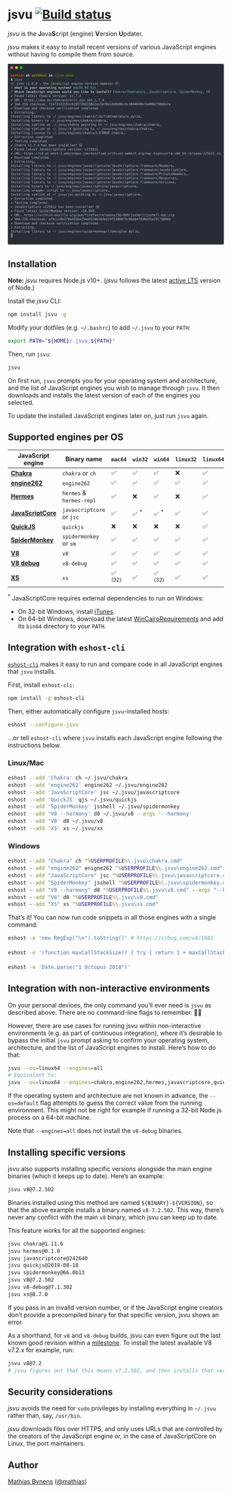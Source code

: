 # jsvu [![Build status](https://travis-ci.org/GoogleChromeLabs/jsvu.svg?branch=master)](https://travis-ci.org/GoogleChromeLabs/jsvu)

_jsvu_ is the <b>J</b>ava<b>S</b>cript (engine) <b>V</b>ersion <b>U</b>pdater.

_jsvu_ makes it easy to install recent versions of various JavaScript engines without having to compile them from source.

[![](screenshot.svg)](https://asciinema.org/a/rfS1M5ynKm1hGaBqJYJj0mGCi)

## Installation

**Note:** _jsvu_ requires Node.js v10+. (_jsvu_ follows the latest [active LTS](https://github.com/nodejs/Release#release-schedule) version of Node.)

Install the _jsvu_ CLI:

```sh
npm install jsvu -g
```

Modify your dotfiles (e.g. `~/.bashrc`) to add `~/.jsvu` to your `PATH`:

```sh
export PATH="${HOME}/.jsvu:${PATH}"
```

Then, run `jsvu`:

```sh
jsvu
```

On first run, `jsvu` prompts you for your operating system and architecture, and the list of JavaScript engines you wish to manage through `jsvu`. It then downloads and installs the latest version of each of the engines you selected.

To update the installed JavaScript engines later on, just run `jsvu` again.

## Supported engines per OS

| JavaScript engine         | Binary name               | `mac64`            | `win32`          | `win64`            | `linux32` | `linux64` |
| ------------------------- | ------------------------- | ------------------ | ---------------- | ------------------ | --------- | --------- |
| [**Chakra**][ch]          | `chakra` or `ch`          | ✅                 | ✅               | ✅                 | ❌        | ✅        |
| [**engine262**][engine262]| `engine262`               | ✅                 | ✅               | ✅                 | ✅        | ✅        |
| [**Hermes**][hermes]      | `hermes` & `hermes-repl`  | ✅                 | ❌               | ✅                 | ❌        | ✅        |
| [**JavaScriptCore**][jsc] | `javascriptcore` or `jsc` | ✅                 | ✅ <sup>\*</sup> | ✅ <sup>\*</sup>   | ✅        | ✅        |
| [**QuickJS**][quickjs]    | `quickjs`                 | ❌                 | ❌               | ❌                 | ❌        | ✅        |
| [**SpiderMonkey**][sm]    | `spidermonkey` or `sm`    | ✅                 | ✅               | ✅                 | ✅        | ✅        |
| [**V8**][v8]              | `v8`                      | ✅                 | ✅               | ✅                 | ✅        | ✅        |
| [**V8 debug**][v8]        | `v8-debug`                | ✅                 | ✅               | ✅                 | ✅        | ✅        |
| [**XS**][xs]              | `xs`                      | ✅ <sup>(32)</sup> | ✅               | ✅ <sup>(32)</sup> | ✅        | ✅        |

<sup>\*</sup> JavaScriptCore requires external dependencies to run on Windows:
- On 32-bit Windows, install [iTunes](https://www.apple.com/itunes/download/).
- On 64-bit Windows, download the latest [WinCairoRequirements](https://github.com/WebKitForWindows/WinCairoRequirements/releases) and add its `bin64` directory to your `PATH`.

[ch]: https://github.com/Microsoft/ChakraCore/issues/2278#issuecomment-277301120
[engine262]: https://github.com/engine262/engine262
[hermes]: https://github.com/facebook/hermes/issues/17
[jsc]: https://bugs.webkit.org/show_bug.cgi?id=179945
[quickjs]: https://github.com/GoogleChromeLabs/jsvu/issues/73
[sm]: https://bugzilla.mozilla.org/show_bug.cgi?id=1336514
[v8]: https://bugs.chromium.org/p/chromium/issues/detail?id=936383
[xs]: https://github.com/Moddable-OpenSource/moddable-xst

## Integration with `eshost-cli`

[`eshost-cli`](https://github.com/bterlson/eshost-cli) makes it easy to run and compare code in all JavaScript engines that `jsvu` installs.

First, install `eshost-cli`:

```sh
npm install -g eshost-cli
```

Then, either automatically configure `jsvu`-installed hosts:

```sh
eshost --configure-jsvu
```

…or tell `eshost-cli` where `jsvu` installs each JavaScript engine following the instructions below.

### Linux/Mac

```sh
eshost --add 'Chakra' ch ~/.jsvu/chakra
eshost --add 'engine262' engine262 ~/.jsvu/engine262
eshost --add 'JavaScriptCore' jsc ~/.jsvu/javascriptcore
eshost --add 'QuickJS' qjs ~/.jsvu/quickjs
eshost --add 'SpiderMonkey' jsshell ~/.jsvu/spidermonkey
eshost --add 'V8 --harmony' d8 ~/.jsvu/v8 --args '--harmony'
eshost --add 'V8' d8 ~/.jsvu/v8
eshost --add 'XS' xs ~/.jsvu/xs
```

### Windows

```bat
eshost --add "Chakra" ch "%USERPROFILE%\.jsvu\chakra.cmd"
eshost --add "engine262" enigne262 "%USERPROFILE%\.jsvu\engine262.cmd"
eshost --add "JavaScriptCore" jsc "%USERPROFILE%\.jsvu\javascriptcore.cmd"
eshost --add "SpiderMonkey" jsshell "%USERPROFILE%\.jsvu\spidermonkey.cmd"
eshost --add "V8 --harmony" d8 "%USERPROFILE%\.jsvu\v8.cmd" --args "--harmony"
eshost --add "V8" d8 "%USERPROFILE%\.jsvu\v8.cmd"
eshost --add "XS" xs "%USERPROFILE%\.jsvu\xs.cmd"
```

That’s it! You can now run code snippets in all those engines with a single command:

```sh
eshost -e 'new RegExp("\n").toString()' # https://crbug.com/v8/1982

eshost -e '(function maxCallStackSize() { try { return 1 + maxCallStackSize(); } catch (_) { return 1; }}())'

eshost -e 'Date.parse("1 Octopus 2018")'
```

## Integration with non-interactive environments

On your personal devices, the only command you’ll ever need is `jsvu` as described above. There are no command-line flags to remember. 👋🏻

However, there are use cases for running jsvu within non-interactive environments (e.g. as part of continuous integration), where it’s desirable to bypass the initial `jsvu` prompt asking to confirm your operating system, architecture, and the list of JavaScript engines to install. Here’s how to do that:

```sh
jsvu --os=linux64 --engines=all
# Equivalent to:
jsvu --os=linux64 --engines=chakra,engine262,hermes,javascriptcore,quickjs,spidermonkey,v8,xs
```

If the operating system and architecture are not known in advance, the `--os=default` flag attempts to guess the correct value from the running environment. This might not be right for example if running a 32-bit Node.js process on a 64-bit machine.

Note that `--engines=all` does not install the `v8-debug` binaries.

## Installing specific versions

jsvu also supports installing specific versions alongside the main engine binaries (which it keeps up to date). Here’s an example:

```sh
jsvu v8@7.2.502
```

Binaries installed using this method are named `${BINARY}-${VERSION}`, so that the above example installs a binary named `v8-7.2.502`. This way, there’s never any conflict with the main `v8` binary, which jsvu can keep up to date.

This feature works for all the supported engines:

```sh
jsvu chakra@1.11.6
jsvu hermes@0.1.0
jsvu javascriptcore@242640
jsvu quickjs@2019-08-18
jsvu spidermonkey@66.0b13
jsvu v8@7.2.502
jsvu v8-debug@7.1.302
jsvu xs@8.7.0
```

If you pass in an invalid version number, or if the JavaScript engine creators don’t provide a precompiled binary for that specific version, jsvu shows an error.

As a shorthand, for `v8` and `v8-debug` builds, jsvu can even figure out the last known good revision within a [milestone](https://v8.dev/docs/version-numbers). To install the latest available V8 v7.2.x for example, run:

```sh
jsvu v8@7.2
# jsvu figures out that this means v7.2.502, and then installs that version.
```

## Security considerations

_jsvu_ avoids the need for `sudo` privileges by installing everything in `~/.jsvu` rather than, say, `/usr/bin`.

_jsvu_ downloads files over HTTPS, and only uses URLs that are controlled by the creators of the JavaScript engine or, in the case of JavaScriptCore on Linux, the port maintainers.

## Author

[Mathias Bynens](https://mathiasbynens.be/) ([@mathias](https://twitter.com/mathias))
